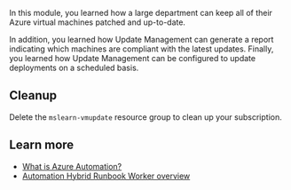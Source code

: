 In this module, you learned how a large department can keep all of their Azure virtual machines patched and up-to-date. 

In addition, you learned how Update Management can generate a report indicating which machines are compliant with the latest updates. Finally, you learned how Update Management can be configured to update deployments on a scheduled basis.

## Cleanup

Delete the `mslearn-vmupdate` resource group to clean up your subscription.

## Learn more

- [What is Azure Automation?](/azure/automation/automation-intro)
- [Automation Hybrid Runbook Worker overview](/azure/automation/automation-hybrid-runbook-worker)